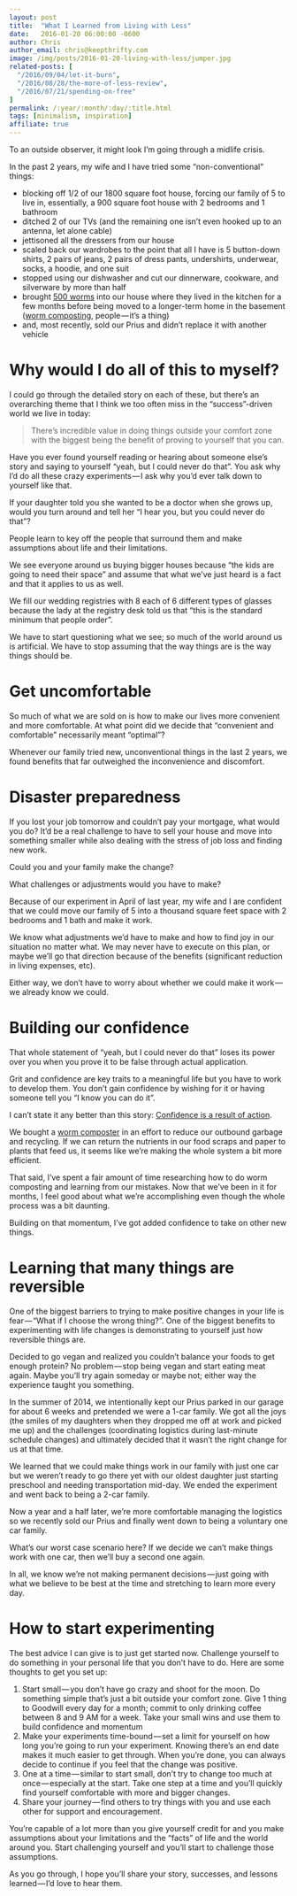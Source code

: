 ```yaml
---
layout: post
title:  "What I Learned from Living with Less"
date:   2016-01-20 06:00:00 -0600
author: Chris
author_email: chris@keepthrifty.com
image: /img/posts/2016-01-20-living-with-less/jumper.jpg
related-posts: [
  "/2016/09/04/let-it-burn",
  "/2016/08/28/the-more-of-less-review",
  "/2016/07/21/spending-on-free"
]
permalink: /:year/:month/:day/:title.html
tags: [minimalism, inspiration]
affiliate: true
---
```


To an outside observer, it might look I’m going through a midlife crisis.

In the past 2 years, my wife and I have tried some “non-conventional” things:

* blocking off 1/2 of our 1800 square foot house, forcing our family of 5 to live in, essentially, a 900 square foot house with 2 bedrooms and 1 bathroom
* ditched 2 of our TVs (and the remaining one isn’t even hooked up to an antenna, let alone cable)
* jettisoned all the dressers from our house
* scaled back our wardrobes to the point that all I have is 5 button-down shirts, 2 pairs of jeans, 2 pairs of dress pants, undershirts, underwear, socks, a hoodie, and one suit
* stopped using our dishwasher and cut our dinnerware, cookware, and silverware by more than half
* brought [500 worms][worms] into our house where they lived in the kitchen for a few months before being moved to a longer-term home in the basement ([worm composting][worm-composter], people — it’s a thing)
* and, most recently, sold our Prius and didn’t replace it with another vehicle

# Why would I do all of this to myself? #

I could go through the detailed story on each of these, but there’s an overarching theme that I think we too often miss in the “success”-driven world we live in today:

> There’s incredible value in doing things outside your comfort zone with the biggest being the benefit of proving to yourself that you can.

Have you ever found yourself reading or hearing about someone else’s story and saying to yourself “yeah, but I could never do that”. You ask why I’d do all these crazy experiments — I ask why you’d ever talk down to yourself like that.

If your daughter told you she wanted to be a doctor when she grows up, would you turn around and tell her “I hear you, but you could never do that”?

People learn to key off the people that surround them and make assumptions about life and their limitations.

We see everyone around us buying bigger houses because “the kids are going to need their space” and assume that what we’ve just heard is a fact and that it applies to us as well.

We fill our wedding registries with 8 each of 6 different types of glasses because the lady at the registry desk told us that “this is the standard minimum that people order”.

We have to start questioning what we see; so much of the world around us is artificial. We have to stop assuming that the way things are is the way things should be.

# Get uncomfortable #

So much of what we are sold on is how to make our lives more convenient and more comfortable. At what point did we decide that “convenient and comfortable” necessarily meant “optimal”?

Whenever our family tried new, unconventional things in the last 2 years, we found benefits that far outweighed the inconvenience and discomfort.

# Disaster preparedness #

If you lost your job tomorrow and couldn’t pay your mortgage, what would you do? It’d be a real challenge to have to sell your house and move into something smaller while also dealing with the stress of job loss and finding new work.

Could you and your family make the change?

What challenges or adjustments would you have to make?

Because of our experiment in April of last year, my wife and I are confident that we could move our family of 5 into a thousand square feet space with 2 bedrooms and 1 bath and make it work.

We know what adjustments we’d have to make and how to find joy in our situation no matter what. We may never have to execute on this plan, or maybe we’ll go that direction because of the benefits (significant reduction in living expenses, etc).

Either way, we don’t have to worry about whether we could make it work — we already know we could.

# Building our confidence #

That whole statement of “yeah, but I could never do that” loses its power over you when you prove it to be false through actual application.

Grit and confidence are key traits to a meaningful life but you have to work to develop them. You don’t gain confidence by wishing for it or having someone tell you “I know you can do it”.

I can’t state it any better than this story: [Confidence is a result of action][confidence-action].

We bought a [worm composter][worm-composter] in an effort to reduce our outbound garbage and recycling. If we can return the nutrients in our food scraps and paper to plants that feed us, it seems like we’re making the whole system a bit more efficient.

That said, I’ve spent a fair amount of time researching how to do worm composting and learning from our mistakes. Now that we’ve been in it for months, I feel good about what we’re accomplishing even though the whole process was a bit daunting.

Building on that momentum, I’ve got added confidence to take on other new things.

# Learning that many things are reversible #

One of the biggest barriers to trying to make positive changes in your life is fear — “What if I choose the wrong thing?”. One of the biggest benefits to experimenting with life changes is demonstrating to yourself just how reversible things are.

Decided to go vegan and realized you couldn’t balance your foods to get enough protein? No problem — stop being vegan and start eating meat again. Maybe you’ll try again someday or maybe not; either way the experience taught you something.

In the summer of 2014, we intentionally kept our Prius parked in our garage for about 6 weeks and pretended we were a 1-car family. We got all the joys (the smiles of my daughters when they dropped me off at work and picked me up) and the challenges (coordinating logistics during last-minute schedule changes) and ultimately decided that it wasn’t the right change for us at that time.

We learned that we could make things work in our family with just one car but we weren’t ready to go there yet with our oldest daughter just starting preschool and needing transportation mid-day. We ended the experiment and went back to being a 2-car family.

Now a year and a half later, we’re more comfortable managing the logistics so we recently sold our Prius and finally went down to being a voluntary one car family.

What’s our worst case scenario here? If we decide we can’t make things work with one car, then we’ll buy a second one again.

In all, we know we’re not making permanent decisions — just going with what we believe to be best at the time and stretching to learn more every day.

# How to start experimenting #

The best advice I can give is to just get started now. Challenge yourself to do something in your personal life that you don’t have to do. Here are some thoughts to get you set up:

1. Start small — you don’t have go crazy and shoot for the moon. Do something simple that’s just a bit outside your comfort zone. Give 1 thing to Goodwill every day for a month; commit to only drinking coffee between 8 and 9 AM for a week. Take your small wins and use them to build confidence and momentum
2. Make your experiments time-bound — set a limit for yourself on how long you’re going to run your experiment. Knowing there’s an end date makes it much easier to get through. When you’re done, you can always decide to continue if you feel that the change was positive.
3. One at a time — similar to start small, don’t try to change too much at once — especially at the start. Take one step at a time and you’ll quickly find yourself comfortable with more and bigger changes.
4. Share your journey — find others to try things with you and use each other for support and encouragement.

You’re capable of a lot more than you give yourself credit for and you make assumptions about your limitations and the “facts” of life and the world around you. Start challenging yourself and you’ll start to challenge those assumptions.

As you go through, I hope you’ll share your story, successes, and lessons learned — I’d love to hear them.

[confidence-action]: http://medium.com/higher-thoughts/confidence-is-a-result-of-action-not-a-prerequisite-d77ae94f69d6

[worm-composter]: http://amzn.to/1Xi5ja1
[worms]: http://amzn.to/1X2LFAD
